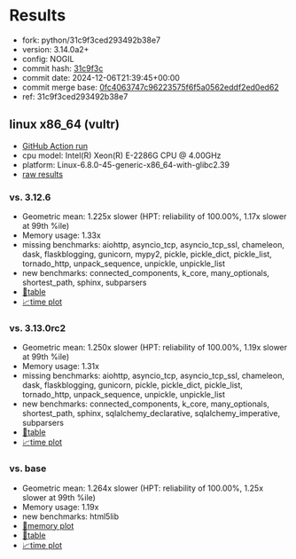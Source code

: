 # Results

- fork: python/31c9f3ced293492b38e7
- version: 3.14.0a2+
- config: NOGIL
- commit hash: [31c9f3c](https://github.com/python/cpython/commit/31c9f3c)
- commit date: 2024-12-06T21:39:45+00:00
- commit merge base: [0fc4063747c96223575f6f5a0562eddf2ed0ed62](https://github.com/python/cpython/commit/0fc4063747c96223575f6f5a0562eddf2ed0ed62)
- ref: 31c9f3ced293492b38e7

## linux x86_64 (vultr)

- [GitHub Action run](https://github.com/facebookexperimental/free-threading-benchmarking/actions/runs/12208181088)
- cpu model: Intel(R) Xeon(R) E-2286G CPU @ 4.00GHz
- platform: Linux-6.8.0-45-generic-x86_64-with-glibc2.39
- [raw results](bm-20241206-vultr-x86_64-python-31c9f3ced293492b38e7-3.14.0a2%2B-31c9f3c.json)

### vs. 3.12.6

- Geometric mean: 1.225x slower (HPT: reliability of 100.00%, 1.17x slower at 99th %ile)
- Memory usage: 1.33x
- missing benchmarks: aiohttp, asyncio_tcp, asyncio_tcp_ssl, chameleon, dask, flaskblogging, gunicorn, mypy2, pickle, pickle_dict, pickle_list, tornado_http, unpack_sequence, unpickle, unpickle_list
- new benchmarks: connected_components, k_core, many_optionals, shortest_path, sphinx, subparsers
- [📄table](bm-20241206-vultr-x86_64-python-31c9f3ced293492b38e7-3.14.0a2%2B-31c9f3c-vs-3.12.6.md)
- [📈time plot](bm-20241206-vultr-x86_64-python-31c9f3ced293492b38e7-3.14.0a2%2B-31c9f3c-vs-3.12.6.svg)

### vs. 3.13.0rc2

- Geometric mean: 1.250x slower (HPT: reliability of 100.00%, 1.19x slower at 99th %ile)
- Memory usage: 1.31x
- missing benchmarks: aiohttp, asyncio_tcp, asyncio_tcp_ssl, chameleon, dask, flaskblogging, gunicorn, pickle, pickle_dict, pickle_list, tornado_http, unpack_sequence, unpickle, unpickle_list
- new benchmarks: connected_components, k_core, many_optionals, shortest_path, sphinx, sqlalchemy_declarative, sqlalchemy_imperative, subparsers
- [📄table](bm-20241206-vultr-x86_64-python-31c9f3ced293492b38e7-3.14.0a2%2B-31c9f3c-vs-3.13.0rc2.md)
- [📈time plot](bm-20241206-vultr-x86_64-python-31c9f3ced293492b38e7-3.14.0a2%2B-31c9f3c-vs-3.13.0rc2.svg)

### vs. base

- Geometric mean: 1.264x slower (HPT: reliability of 100.00%, 1.25x slower at 99th %ile)
- Memory usage: 1.19x
- new benchmarks: html5lib
- [🧠memory plot](bm-20241206-vultr-x86_64-python-31c9f3ced293492b38e7-3.14.0a2%2B-31c9f3c-vs-base-mem.svg)
- [📄table](bm-20241206-vultr-x86_64-python-31c9f3ced293492b38e7-3.14.0a2%2B-31c9f3c-vs-base.md)
- [📈time plot](bm-20241206-vultr-x86_64-python-31c9f3ced293492b38e7-3.14.0a2%2B-31c9f3c-vs-base.svg)

